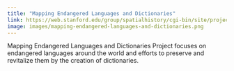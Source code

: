 ```yaml
---
title: "Mapping Endangered Languages and Dictionaries"
link: https://web.stanford.edu/group/spatialhistory/cgi-bin/site/project.php?id=1113
image: images/mapping-endangered-languages-and-dictionaries.png
---
```

Mapping Endangered Languages and Dictionaries Project focuses on endangered languages around the world and efforts to preserve and revitalize them by the creation of dictionaries.
